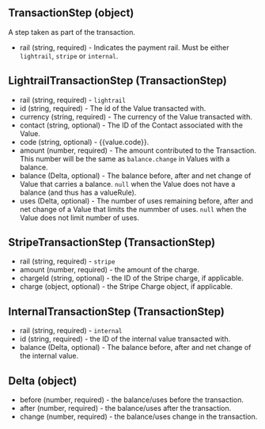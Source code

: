 ## TransactionStep (object)
A step taken as part of the transaction.
+ rail (string, required) - Indicates the payment rail. Must be either `lightrail`, `stripe` or `internal`.

## LightrailTransactionStep (TransactionStep)
+ rail (string, required) - `lightrail`
+ id (string, required) - The id of the Value transacted with.
+ currency (string, required) - The currency of the Value transacted with.
+ contact (string, optional) - The ID of the Contact associated with the Value.
+ code (string, optional) - {{value.code}}.
+ amount (number, required) - The amount contributed to the Transaction.  This number will be the same as `balance.change` in Values with a balance.
+ balance (Delta, optional) - The balance before, after and net change of Value that carries a balance.  `null` when the Value does not have a balance (and thus has a valueRule).
+ uses (Delta, optional) - The number of uses remaining before, after and net change of a Value that limits the nummber of uses.  `null` when the Value does not limit number of uses. 

## StripeTransactionStep (TransactionStep)
+ rail (string, required) - `stripe`
+ amount (number, required) - the amount of the charge.
+ chargeId (string, optional) - the ID of the Stripe charge, if applicable.
+ charge (object, optional) - the Stripe Charge object, if applicable.

## InternalTransactionStep (TransactionStep)
+ rail (string, required) - `internal`
+ id (string, required) - the ID of the internal value transacted with.
+ balance (Delta, optional) - The balance before, after and net change of the internal value.

## Delta (object)
+ before (number, required) - the balance/uses before the transaction.
+ after (number, required) - the balance/uses after the transaction.
+ change (number, required) - the balance/uses change in the transaction.
